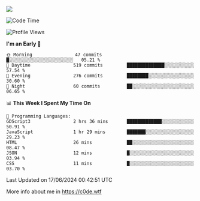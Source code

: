 <a href="https://wakatime.com"><img src="https://wakatime.com/share/@c0dezin/b7f18a7c-ab3a-40b8-8bc7-b1b7bf71f1d6.svg" /></a>

<!--START_SECTION:waka-->
![Code Time](http://img.shields.io/badge/Code%20Time-41%20hrs%208%20mins-blue)

![Profile Views](http://img.shields.io/badge/Profile%20Views-0-blue)

**I'm an Early 🐤** 

```text
🌞 Morning                47 commits          █░░░░░░░░░░░░░░░░░░░░░░░░   05.21 % 
🌆 Daytime                519 commits         ██████████████░░░░░░░░░░░   57.54 % 
🌃 Evening                276 commits         ████████░░░░░░░░░░░░░░░░░   30.60 % 
🌙 Night                  60 commits          ██░░░░░░░░░░░░░░░░░░░░░░░   06.65 % 
```


📊 **This Week I Spent My Time On** 

```text
💬 Programming Languages: 
GDScript3                2 hrs 36 mins       █████████████░░░░░░░░░░░░   50.91 % 
JavaScript               1 hr 29 mins        ███████░░░░░░░░░░░░░░░░░░   29.23 % 
HTML                     26 mins             ██░░░░░░░░░░░░░░░░░░░░░░░   08.47 % 
JSON                     12 mins             █░░░░░░░░░░░░░░░░░░░░░░░░   03.94 % 
CSS                      11 mins             █░░░░░░░░░░░░░░░░░░░░░░░░   03.70 % 
```


 Last Updated on 17/06/2024 00:42:51 UTC
<!--END_SECTION:waka-->

More info about me in https://c0de.wtf
